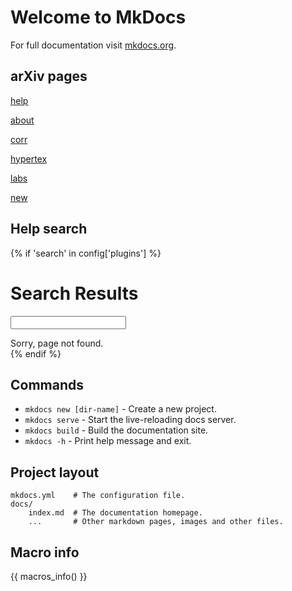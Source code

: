 # Welcome to MkDocs

For full documentation visit [mkdocs.org](https://www.mkdocs.org).

## arXiv pages
[help](help)

[about](about)

[corr](corr)

[hypertex](hypertex)

[labs](labs)

[new](new)

## Help search
{% if 'search' in config['plugins'] %}
<h1 id="search">Search Results</h1>

<form action="search.html">
  <input name="q" id="mkdocs-search-query" type="text" >
</form>

<div id="mkdocs-search-results">
  Sorry, page not found.
</div>
{% endif %}

## Commands

* `mkdocs new [dir-name]` - Create a new project.
* `mkdocs serve` - Start the live-reloading docs server.
* `mkdocs build` - Build the documentation site.
* `mkdocs -h` - Print help message and exit.

## Project layout

    mkdocs.yml    # The configuration file.
    docs/
        index.md  # The documentation homepage.
        ...       # Other markdown pages, images and other files.

## Macro info
{{ macros_info() }}
